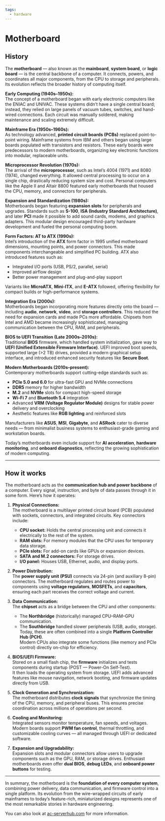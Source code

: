 ```yaml
---
tags:
  - hardware
---
```


# Motherboard

## History

The **motherboard** — also known as the **mainboard**, **system board**, or **logic board** — is the central backbone of a computer. It connects, powers, and coordinates all major components, from the CPU to storage and peripherals. Its evolution reflects the broader history of computing itself.

**Early Computing (1940s–1950s):**  
The concept of a motherboard began with early electronic computers like the ENIAC and UNIVAC. These systems didn’t have a single central board; instead, they relied on large panels of vacuum tubes, switches, and hand-wired connections. Each circuit was manually soldered, making maintenance and scaling extremely difficult.

**Mainframe Era (1950s–1960s):**  
As technology advanced, **printed circuit boards (PCBs)** replaced point-to-point wiring. Mainframe systems from IBM and others began using large boards populated with transistors and resistors. These early boards were predecessors to modern motherboards, organizing key electronic functions into modular, replaceable units.

**Microprocessor Revolution (1970s):**  
The arrival of the **microprocessor**, such as Intel’s 4004 (1971) and 8080 (1974), changed everything. It allowed central processing to occur on a single chip, drastically reducing system size and cost. Personal computers like the Apple II and Altair 8800 featured early motherboards that housed the CPU, memory, and connectors for peripherals.

**Expansion and Standardization (1980s):**  
Motherboards began featuring **expansion slots** for peripherals and upgrades. Standards such as **S-100**, **ISA (Industry Standard Architecture)**, and later **PCI** made it possible to add sound cards, modems, and graphics adapters. This modular design encouraged third-party hardware development and fueled the personal computing boom.

**Form Factors: AT to ATX (1990s):**  
Intel’s introduction of the **ATX** form factor in 1995 unified motherboard dimensions, mounting points, and power connectors. This made components interchangeable and simplified PC building. ATX also introduced features such as:
- Integrated I/O ports (USB, PS/2, parallel, serial)
- Improved airflow design
- Better power management and plug-and-play support

Variants like **MicroATX**, **Mini-ITX**, and **E-ATX** followed, offering flexibility for compact builds or high-performance systems.

**Integration Era (2000s):**  
Motherboards began incorporating more features directly onto the board — including **audio**, **network**, **video**, and **storage controllers**. This reduced the need for expansion cards and made PCs more affordable. Chipsets from Intel and AMD became increasingly sophisticated, managing communication between the CPU, RAM, and peripherals.

**BIOS to UEFI Transition (Late 2000s–2010s):**  
Traditional **BIOS** firmware, which handled system initialization, gave way to **UEFI (Unified Extensible Firmware Interface)**. UEFI improved boot speeds, supported large (>2 TB) drives, provided a modern graphical setup interface, and introduced enhanced security features like **Secure Boot**.

**Modern Motherboards (2010s–present):**  
Contemporary motherboards support cutting-edge standards such as:
- **PCIe 5.0 and 6.0** for ultra-fast GPU and NVMe connections  
- **DDR5** memory for higher bandwidth  
- **M.2** and **NVMe** slots for compact high-speed storage  
- **Wi-Fi 7** and **Bluetooth 5.4** integration  
- Advanced **VRM (Voltage Regulator Module)** designs for stable power delivery and overclocking  
- Aesthetic features like **RGB lighting** and reinforced slots  

Manufacturers like **ASUS**, **MSI**, **Gigabyte**, and **ASRock** cater to diverse needs — from minimalist business systems to enthusiast-grade gaming and workstation boards.  

Today’s motherboards even include support for **AI acceleration**, **hardware monitoring**, and **onboard diagnostics**, reflecting the growing sophistication of modern computing.

---

## How it works

The motherboard acts as the **communication hub and power backbone** of a computer. Every signal, instruction, and byte of data passes through it in some form. Here’s how it operates:

1. **Physical Connections:**  
   The motherboard is a multilayer printed circuit board (PCB) populated with sockets, connectors, and integrated circuits. Key connectors include:  
   - **CPU socket:** Holds the central processing unit and connects it electrically to the rest of the system.  
   - **RAM slots:** For memory modules that the CPU uses for temporary data storage.  
   - **PCIe slots:** For add-on cards like GPUs or expansion devices.  
   - **SATA and M.2 connectors:** For storage drives.  
   - **I/O panel:** Houses USB, Ethernet, audio, and display ports.  

2. **Power Distribution:**  
   The **power supply unit (PSU)** connects via 24-pin (and auxiliary 8-pin) connectors. The motherboard regulates and routes power to components using **voltage regulators**, **MOSFETs**, and **capacitors**, ensuring each part receives the correct voltage and current.

3. **Data Communication:**  
   The **chipset** acts as a bridge between the CPU and other components:
   - The **Northbridge** (historically) managed CPU–RAM–GPU communication.
   - The **Southbridge** handled slower peripherals (USB, audio, storage).  
   Today, these are often combined into a single **Platform Controller Hub (PCH)**.  
   Modern CPUs also integrate some functions (like memory and PCIe control) directly on-chip for efficiency.

4. **BIOS/UEFI Firmware:**  
   Stored on a small flash chip, the **firmware** initializes and tests components during startup (POST — Power-On Self-Test).  
   It then loads the operating system from storage. UEFI adds advanced features like mouse navigation, network booting, and firmware updates directly from USB.

5. **Clock Generation and Synchronization:**  
   The motherboard distributes **clock signals** that synchronize the timing of the CPU, memory, and peripheral buses. This ensures precise coordination across millions of operations per second.

6. **Cooling and Monitoring:**  
   Integrated sensors monitor temperature, fan speeds, and voltages. Modern boards support **PWM fan control**, thermal throttling, and customizable cooling curves — all managed through UEFI or dedicated software.

7. **Expansion and Upgradability:**  
   Expansion slots and modular connectors allow users to upgrade components such as the GPU, RAM, or storage drives. Enthusiast motherboards even offer **dual BIOS**, **debug LEDs**, and **onboard power buttons** for testing.

---

In summary, the motherboard is the **foundation of every computer system**, combining power delivery, data communication, and firmware control into a single platform. Its evolution from the wire-wrapped circuits of early mainframes to today’s feature-rich, miniaturized designs represents one of the most remarkable stories in hardware engineering.


You can also look at [ac-serverhub.com](https://ac-serverhub.com/Motherboard/Motherboard/) for more information.